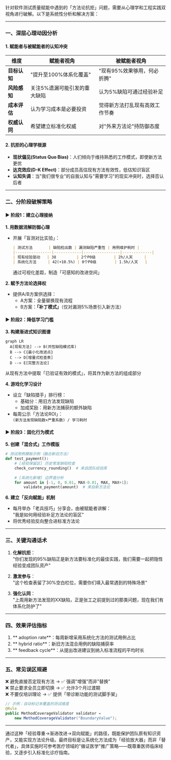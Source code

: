 针对软件测试质量赋能中遇到的「方法论抗拒」问题，需要从心理学和工程实践双视角进行破解。以下是系统性分析和解决方案：

---

### 一、深层心理动因分析
#### 1. **赋能者与被赋能者的认知冲突**
| 维度         | 赋能者视角                   | 被赋能者视角                   |
| ------------ | ---------------------------- | ------------------------------ |
| **目标认知** | "提升至100%体系化覆盖"       | "现有95%效果够用，何必折腾"    |
| **风险感知** | 关注5%遗漏可能引发的重大缺陷 | 认为5%缺陷可通过经验补足       |
| **成本评估** | 认为学习成本是必要投资       | 觉得新方法打乱现有高效工作节奏 |
| **权威认同** | 希望建立标准化权威           | 对"外来方法论"持防御态度       |

#### 2. **抗拒的心理学根源**
- **现状偏见(Status Quo Bias)**：人们倾向于维持熟悉的工作模式，即使新方法更优
- **达克效应(D-K Effect)**：部分成员高估现有方法有效性，低估知识盲区
- **认知失调**：当"我们很专业"的自我认知与"需要学习"的现实冲突时，选择否认后者

---

### 二、分阶段破解策略
#### ▶ 阶段1：建立心理接纳
**1. 用数据消解防御心理**
- 开展「盲测对比实验」：
  ```markdown
  | 测试方法       | 缺陷检出数 | 漏测缺陷严重性 | 用例维护耗时 |
  |----------------|------------|----------------|-------------|
  | 现有经验驱动   | 38         | 2个P0级        | 2h/人天     |
  | 系统化方法     | 42(+10.5%) | 0个P0级        | 1.5h/人天   |
  ```
  通过可视化差距，制造「可感知的改进空间」

**2. 赋予方法论选择权**
- 提供A/B方案供选择：
  - A方案：全量替换现有流程  
  - B方案：**「补丁模式」**（仅对漏测5%场景引入新方法）

#### ▶ 阶段2：降低学习门槛
**3. 构建渐进式知识图谱**
  ```mermaid
  graph LR
    A[现有方法] --> B(共性缺陷模式库)
    B --> C{最小化改进点}
    C --> D[增量式检查表]
    D --> E[完整方法论]
  ```
  从现有方法中提取「已验证有效的模式」，将其作为新方法的组成部分

**4. 游戏化学习设计**
  - 设立「缺陷猎手」排行榜：  
    - 基础分：用旧方法发现缺陷  
    - 加成奖励：用新方法捕获的额外缺陷  
  - 每周公示「方法论ROI」：  
    `(新方法发现缺陷数×严重系数) / 学习耗时`

#### ▶ 阶段3：固化行为模式
**5. 创建「混合式」工作模版**
  ```python
  # 测试用例模板示例（融合新旧方法）
  def test_payment():
      # [经验保留区] 历史常发缺陷检查
      check_currency_rounding()  # 来自团队经验库
      
      # [系统化新增] 边界值分析
      for amount in [-1, 0, 0.01, MAX-0.01, MAX, MAX+1]:
          validate_payment(amount)  # 来自新方法论
  ```

**6. 建立「反向赋能」机制**
  - 每月举办「老兵技巧」分享会，由被赋能者讲解：  
    "我是如何用经验补足方法论的盲区"  
  - 将优秀经验反向整合进标准方法论

---

### 三、关键沟通话术
1. **化解抗拒**：  
   "你们发现的95%缺陷正是新方法要标准化的最佳实践，我们需要一起把隐性经验变成团队资产"

2. **激发参与**：  
   "这个检查表留了30%空白栏位，需要你们填入最常遇到的特殊场景"

3. **强化认同**：  
   "上周用新方法发现的XX缺陷，正是张工之前提到过的那类问题，现在我们有体系化防护了"

---

### 四、效果评估指标
1. ** adoption rate**：每周新增采用系统化方法的测试用例占比  
2. ** hybrid ratio**：新旧方法混合用例的缺陷捕获率  
3. ** feedback cycle**：从提出改进建议到纳入标准流程的平均时长

---

### 五、常见误区规避
❌ 避免直接否定现有方法 → ✅ 强调"增强"而非"替换"  
❌ 禁止要求全员立即切换 → ✅ 允许3个月过渡期  
❌ 不要仅培训理论 → ✅ 提供「带诊断功能的测试脚手架」  
```java
// 示例：自动标记未覆盖的测试维度
@Rule 
public MethodCoverageValidator validator = 
    new MethodCoverageValidator("BoundaryValue");
```

---

通过这种「经验尊重→渐进改进→双向赋能」的路径，既能保护团队原有知识资产，又能实现方法论升级。最终目标是让系统化方法成为「经验放大器」而非「替代者」，具体实施时可参考医疗领域的"循证医学"推广策略——既尊重医师临床经验，又逐步引入标准化诊疗指南。